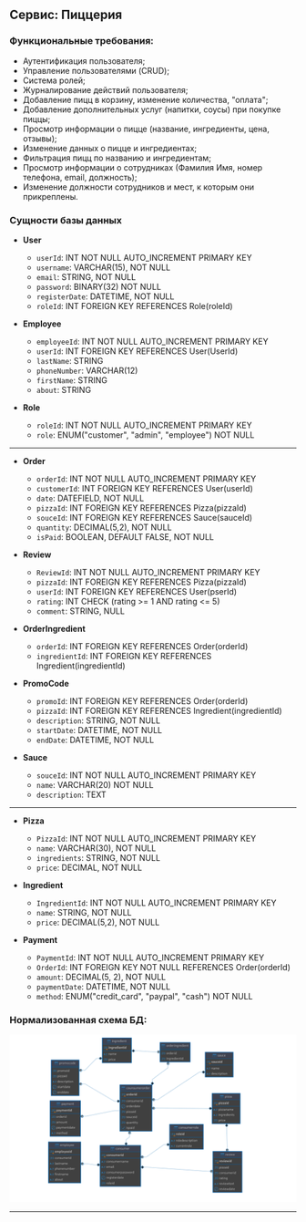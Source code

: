 ## Сервис: Пиццерия

### Функциональные требования:

- Аутентификация пользователя;
- Управление пользователями (CRUD);
- Система ролей;
- Журналирование действий пользователя;
- Добавление пицц в корзину, изменение количества, "оплата";
- Добавление дополнительных услуг (напитки, соусы) при покупке пиццы;
- Просмотр информации о пицце (название, ингредиенты, цена, отзывы);
- Изменение данных о пицце и ингредиентах;
- Фильтрация пицц по названию и ингредиентам;
- Просмотр информации о сотрудниках (Фамилия Имя, номер телефона, email, должность);
- Изменение должности сотрудников и мест, к которым они прикреплены.

### Сущности базы данных

- **User**
  - `userId`: INT NOT NULL AUTO_INCREMENT PRIMARY KEY
  - `username`: VARCHAR(15), NOT NULL
  - `email`: STRING, NOT NULL
  - `password`: BINARY(32) NOT NULL
  - `registerDate`: DATETIME, NOT NULL
  - `roleId`: INT FOREIGN KEY REFERENCES Role(roleId)

- **Employee**
  - `employeeId`: INT NOT NULL AUTO_INCREMENT PRIMARY KEY
  - `userId`: INT FOREIGN KEY REFERENCES User(UserId)
  - `lastName`: STRING
  - `phoneNumber`: VARCHAR(12)
  - `firstName`: STRING
  - `about`: STRING

- **Role**
  - `roleId`: INT NOT NULL AUTO_INCREMENT PRIMARY KEY
  - `role`: ENUM("customer", "admin", "employee") NOT NULL

------

- **Order**
  - `orderId`: INT NOT NULL AUTO_INCREMENT PRIMARY KEY
  - `customerId`: INT FOREIGN KEY REFERENCES User(userId)
  - `date`: DATEFIELD, NOT NULL
  - `pizzaId`: INT FOREIGN KEY REFERENCES Pizza(pizzaId)
  - `souceId`: INT FOREIGN KEY REFERENCES Sauce(sauceId)
  - `quantity`: DECIMAL(5,2), NOT NULL
  - `isPaid`: BOOLEAN, DEFAULT FALSE, NOT NULL

- **Review**
  - `ReviewId`: INT NOT NULL AUTO_INCREMENT PRIMARY KEY
  - `pizzaId`: INT FOREIGN KEY REFERENCES Pizza(pizzaId)
  - `userId`: INT FOREIGN KEY REFERENCES User(pserId)
  - `rating`: INT CHECK (rating >= 1 AND rating <= 5)
  - `comment`: STRING, NULL

- **OrderIngredient**
  - `orderId`: INT FOREIGN KEY REFERENCES Order(orderId)
  - `ingredientId`: INT FOREIGN KEY REFERENCES Ingredient(ingredientId)

- **PromoCode**
  - `promoId`: INT FOREIGN KEY REFERENCES Order(orderId)
  - `pizzaId`: INT FOREIGN KEY REFERENCES Ingredient(ingredientId)
  - `description`: STRING, NOT NULL
  - `startDate`: DATETIME, NOT NULL
  - `endDate`: DATETIME, NOT NULL

- **Sauce**
  - `souceId`: INT NOT NULL AUTO_INCREMENT PRIMARY KEY
  - `name`: VARCHAR(20) NOT NULL
  - `description`: TEXT
    
-----

- **Pizza**
  - `PizzaId`: INT NOT NULL AUTO_INCREMENT PRIMARY KEY
  - `name`: VARCHAR(30), NOT NULL
  - `ingredients`: STRING, NOT NULL
  - `price`: DECIMAL, NOT NULL

- **Ingredient**
  - `IngredientId`: INT NOT NULL AUTO_INCREMENT PRIMARY KEY
  - `name`: STRING, NOT NULL
  - `price`: DECIMAL(5,2), NOT NULL


- **Payment**
   - `PaymentId`: INT NOT NULL AUTO_INCREMENT PRIMARY KEY
   - `OrderId`: INT FOREIGN KEY NOT NULL REFERENCES Order(orderId)
   - `amount`: DECIMAL(5, 2), NOT NULL
   - `paymentDate`: DATETIME, NOT NULL
   - `method`: ENUM("credit_card", "paypal", "cash") NOT NULL
    
### Нормализованная схема БД: 

![alt text](./image.png)


---
